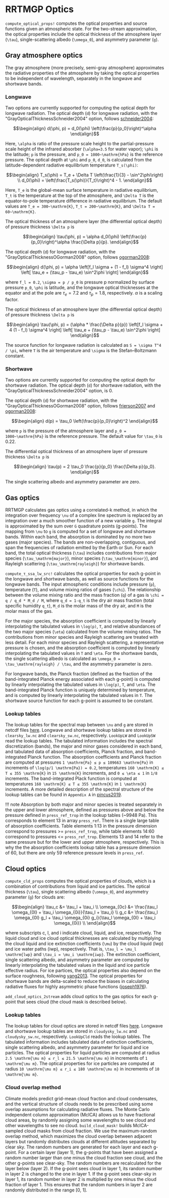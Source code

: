 # RRTMGP Optics

`compute_optical_props!` computes the optical properties and source functions given an atmospheric state. For the two-stream approximation, the optical properties include the optical thickness of the atmosphere layer (``\tau``), single-scattering albedo (``\omega_0``), and asymmetry parameter (``g``).

## Gray atmosphere optics

The gray atmosphere (more precisely, semi-gray atmosphere) approximates the radiative properties of the atmosphere by taking the optical properties to be independent of wavelength, separately in the longwave and shortwave bands. 

### Longwave
Two options are currently supported for computing the optical depth for longwave radiation. The optical depth (``d``) for longwave radiation, with the "GrayOpticalThicknessSchneider2004" option, follows [schneider2004](@cite):

```math
\begin{align}
d(\phi, p) = d_0(\phi) \left(\frac{p}{p_0}\right)^\alpha
\end{align}
```

Here, ``\alpha``  is ratio of the pressure scale height to the partial-pressure scale height of the infrared absorber (``\alpha=3.5`` for water vapor); ``\phi`` is the latitude; ``p`` is the pressure, and ``p_0 = 1000~\mathrm{hPa}`` is the reference pressure. The optical depth at ``\phi`` and ``p_0``, ``d_0``, is calculated from the latitude-dependent radiative equilibrium temperature ``T_s(\phi)``:

```math
\begin{align}
T_s(\phi) = T_e + \Delta T \left(\frac{1}{3} - \sin^2\phi\right) \\
d_0(\phi) = \left(\frac{T_s(\phi)}{T_t}\right)^4 - 1.
\end{align}
```

Here, ``T_e`` is the global-mean surface temperature in radiative equilibrium, ``T_t`` is the temperature at the top of the atmosphere, and ``\Delta T`` is the equator-to-pole temperature difference in radiative equilibrium. The default values are ``T_e = 300~\mathrm{K}``, ``T_t = 200~\mathrm{K}``, and ``\Delta T = 60~\mathrm{K}``.

The optical thickness of an atmosphere layer (the differential optical depth) of pressure thickness ``\Delta p`` is
```math
\begin{align}
\tau(\phi, p) = \alpha d_0(\phi) \left(\frac{p}{p_0}\right)^\alpha \frac{\Delta p}{p}.
\end{align}
```


The optical depth (``d``) for longwave radiation, with the "GrayOpticalThicknessOGorman2008" option, follows [ogorman2008](@cite):

```math
\begin{align}
d(\phi, p) = \alpha \left[f_l \sigma + (1 - f_l) \sigma^4 \right] \left[ \tau_e + (\tau_p - \tau_e) \sin^2\phi \right]
\end{align}
```

where ``f_l = 0.2``, ``\sigma = p / p_0`` is pressure p normalized by
surface pressure ``p_0``, ``\phi`` is latitude, and the longwave optical thicknesses at the equator and at the pole are  $\tau_e = 7.2$ and $\tau_p = 1.8$, respectively. $\alpha$ is a scaling factor. 

The optical thickness of an atmosphere layer (the differential optical depth) of pressure thickness ``\Delta p`` is
```math
\begin{align}
\tau(\phi, p) = (\alpha * \frac{\Delta p}{p}) \left[f_l \sigma + 4 (1 - f_l) \sigma^4 \right] \left[ \tau_e + (\tau_p - \tau_e) \sin^2\phi \right]
\end{align}
```

The source function for longwave radiation is calculated as ``S = \sigma T^4 / \pi``, where ``T`` is the air temperature and ``\sigma`` is the Stefan–Boltzmann constant.

### Shortwave

Two options are currently supported for computing the optical depth for shortwave radiation. The optical depth (``d``) for shortwave radiation, with the "GrayOpticalThicknessSchneider2004" option, is 0.

The optical depth (``d``) for shortwave radiation, with the "GrayOpticalThicknessOGorman2008" option, follows [frierson2007](@cite) and [ogorman2008](@cite):

```math
\begin{align}
d(p) = \tau_0 \left(\frac{p}{p_0}\right)^2
\end{align}
```

where ``p`` is the pressure of the atmosphere layer and ``p_0 = 1000~\mathrm{hPa}`` is the reference pressure. The default value for ``\tau_0`` is 0.22. 

The differential optical thickness of an atmosphere layer of pressure thickness ``\Delta p`` is

```math
\begin{align}
\tau(p) = 2 \tau_0 \frac{p}{p_0} \frac{\Delta p}{p_0}.
\end{align}
```

The single scattering albedo and asymmetry parameter are zero.

## Gas optics

RRTMGP calculates gas optics using a correlated-k method, in which the integration over frequency ``\nu`` of a complex line spectrum is replaced by an integration over a much smoother function of a new variable ``g``. The integral is approximated by the sum over ``G`` quadrature points (g-points). The mapping from ``\nu`` to ``g`` is computed for a set of longwave and shortwave bands. Within each band, the absorption is dominated by no more two gases (major species). The bands are non-overlapping, contiguous, and span the frequencies of radiation emitted by the Earth or Sun. For each band, the total optical thickness (``\tau``) includes contributions from major species (``\tau_\mathrm{major}``), minor species (``\tau_\mathrm{minor}``), and Rayleigh scattering (``\tau_\mathrm{rayleigh}``) for shortwave bands.

`compute_τ_ssa_lw_src!` calculates the optical properties for each g-point in the longwave and shortwave bands, as well as source functions for the longwave bands. The input atmospheric conditions include pressure (``p``), temperature (``T``), and volume mixing ratios of gases (``\chi``). The relationship between the volume mixing ratio and the mass fraction (``q``) of a gas is ``\chi = q / q_d * M_d / M``, where ``q_d = 1-q_t`` is the dry air mass fraction (total specific humidity ``q_t``), ``M_d`` is the molar mass of the dry air, and `M` is the molar mass of the gas. 

For the major species, the absorption coefficient is computed by linearly interpolating the tabulated values in ``\log(p)``, ``T``, and relative abundances of the two major species (``\eta``) calculated from the volume mixing ratios. The contributions from minor species and Rayleigh scattering are treated with less detail. For each minor species and Rayleigh scattering, a representative pressure is chosen, and the absorption coefficient is computed by linearly interpolating the tabulated values in ``T`` and ``\eta``. For the shortwave bands, the single scattering albedo is calculated as ``\omega_0 = \tau_\mathrm{rayleigh} / \tau``, and the asymmetry parameter is zero.

For longwave bands, the Planck fraction (defined as the fraction of the band-integrated Planck energy associated with each g-point) is computed by linearly interpolating the tabulated values in ``\log(p)``, ``T``, and ``\eta``. The band-integrated Planck function is uniquely determined by temperature, and is computed by linearly interpolating the tabulated values in ``T``. The shortwave source function for each g-point is assumed to be constant.

### Lookup tables
The lookup tables for the spectral map between ``\nu`` and ``g`` are stored in netcdf files [here](https://caltech.box.com/shared/static/wbtrwp44dyn08g7mozjf4fcyrexwbe6a.gz). Longwave and shortwave lookup tables are stored in `clearsky_lw.nc` and `clearsky_sw.nc`, respectively. `LookUpLW` and `LookUpSW` read the lookup tables. The tabulated information includes the spectral discretization (bands), the major and minor gases considered in each band, and tabulated data of absorption coefficients, Planck fraction, and band-integrated Planck function. The absorption coefficients and Planck fraction are computed at pressures ``1 \mathrm{Pa} ≤ p ≤ 109663 \mathrm{Pa}`` in increments of ``\log(p/1 \mathrm{Pa}) = 0.2``, temperatures ``160 \mathrm{K} ≤ T ≤ 355 \mathrm{K}`` in ``15 \mathrm{K}`` increments, and ``0 ≤ \eta ≤ 1`` in ``1/8`` increments. The band-integrated Plack function is computed at temperatures ``160 \mathrm{K} ≤ T ≤ 355 \mathrm{K}`` in ``1 \mathrm{K}`` increments. A more detailed description of the spectral structure of the lookup tables can be found in `Appendix A` in [pincus2019](@cite).

!!! note
    Absorption by both major and minor species is treated separately in the upper and lower atmosphere, defined as pressures above and below the pressure defined in `press_ref_trop` in the lookup tables (~9948 Pa). This corresponds to element 13 in array `press_ref`. There is a single large table of absorption coefficients. Table elements 1:13 in the pressure dimension correspond to pressures >= `press_ref_trop`, while table elements 14:60 correspond to pressures <= `press_ref_trop`. Elements 13 and 14 refer to the same pressure but for the lower and upper atmosphere, respectively. This is why the the absorption coefficients lookup table has a pressure dimension of 60, but there are only 59 reference pressure levels in `press_ref`.

## Cloud optics

`compute_cld_props` computes the optical properties of clouds, which is a combination of contributions from liquid and ice particles. The optical thickness (``\tau``), single scattering albedo (``\omega_0``), and asymmetry parameter (``g``) for clouds are:

```math
\begin{align}
\tau_c &= \tau_l + \tau_i \\
\omega_{0c} &= \frac{\tau_l \omega_{0l} + \tau_i \omega_{0i}}{\tau_l + \tau_i} \\
g_c &= \frac{\tau_l \omega_{0l} g_l + \tau_i \omega_{0i} g_i}{\tau_l \omega_{0l} + \tau_i \omega_{0i}} \\
\end{align}
```

where subscripts c, l, and i indicate cloud, liquid, and ice, respectively. The liquid cloud and ice cloud optical thicknesses are calculated by multiplying the cloud liquid and ice extinction coefficients (``\mu``) by the cloud liquid (lwp) and ice water paths (iwp), respectively. That is, ``\tau_l = \mu_l \mathrm{lwp}`` and ``\tau_i = \mu_i \mathrm{iwp}``. The extinction coefficient, single scattering albedo, and asymmetry parameter are computed by linearly interpolating the tabulated values in the liquid and ice particle effective radius. For ice partices, the optical properties also depend on the surface roughness, following [yang2013](@cite). The optical properties for shortwave bands are delta-scaled to reduce the biases in calculating radiative fluxes for highly asymmetric phase functions ([joseph1976](@cite)).

`add_cloud_optics_2stream` adds cloud optics to the gas optics for each g-point that sees cloud (the cloud mask is described below).

### Lookup tables
The lookup tables for cloud optics are stored in netcdf files [here](https://caltech.box.com/shared/static/wbtrwp44dyn08g7mozjf4fcyrexwbe6a.gz). Longwave and shortwave lookup tables are stored in `cloudysky_lw.nc` and `cloudysky_sw.nc`, respectively. `LookUpCld` reads the lookup tables. The tabulated information includes tabulated data of extinction coefficients, single scattering albedo, and asymmetry parameter for liquid and ice particles. The optical properties for liquid particles are computed at radius ``2.5 \mathrm{\mu m} ≤ r_l ≤ 21.5 \mathrm{\mu m}`` in increments of ``1 \mathrm{\mu m}``. The optical properties for ice particles are computed at radius ``10 \mathrm{\mu m} ≤ r_i ≤ 180 \mathrm{\mu m}`` in increments of ``10 \mathrm{\mu m}``.

### Cloud overlap method
Climate models predict grid-mean cloud fraction and cloud condensates, and the vertical structure of clouds needs to be prescribed using some overlap assumptions for calculating radiative fluxes. The Monte Carlo independent column approximation (McICA) allows us to have fractional cloud areas, by randomly assigning some wavelengths to see cloud and other wavelengths to see no cloud. `build_cloud_mask!` builds McICA-sampled cloud masks from cloud fraction. We use the maximum-random overlap method, which maximizes the cloud overlap between adjacent layers but randomly distributes clouds at different altitudes separated by clear sky. The random numbers are generated for each layer and each g-point. For a certain layer (layer 1), the g-points that have been assigned a random number larger than one minus the cloud fraction see cloud, and the other g-points see clear-sky. The random numbers are recalculated for the layer below (layer 2). If the g-point sees cloud in layer 1, its random number in layer 2 is changed to the one in layer 1. If the g-point sees clear-sky in layer 1, its random number in layer 2 is multiplied by one minus the cloud fraction of layer 1. This ensures that the random numbers in layer 2 are randomly distributed in the range [0, 1].